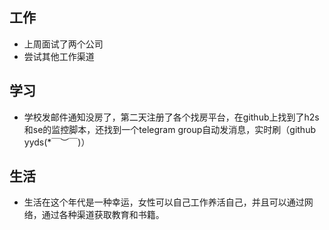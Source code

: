 ## 工作
- 上周面试了两个公司
- 尝试其他工作渠道

## 学习
- 学校发邮件通知没房了，第二天注册了各个找房平台，在github上找到了h2s和se的监控脚本，还找到一个telegram group自动发消息，实时刷（github yyds(*￣︶￣)）

## 生活
- 生活在这个年代是一种幸运，女性可以自己工作养活自己，并且可以通过网络，通过各种渠道获取教育和书籍。
